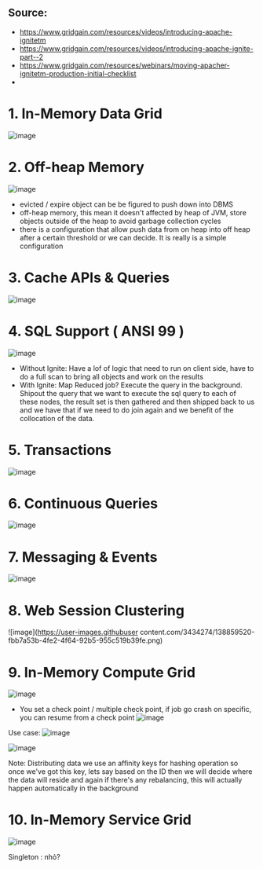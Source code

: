 ## Source: 
- https://www.gridgain.com/resources/videos/introducing-apache-ignitetm
- https://www.gridgain.com/resources/videos/introducing-apache-ignite-part--2
- https://www.gridgain.com/resources/webinars/moving-apacher-ignitetm-production-initial-checklist
- 

# 1. In-Memory Data Grid

![image](https://user-images.githubusercontent.com/3434274/138856074-36db231a-8aea-4941-92cc-e90af79da91c.png)

# 2. Off-heap Memory

![image](https://user-images.githubusercontent.com/3434274/138856133-19b802c4-f517-4193-87ed-9fb8d937b672.png)

- evicted / expire object can be be figured to push down into DBMS
- off-heap memory, this mean it doesn't affected by heap of JVM, store objects outside of the heap to avoid garbage collection cycles
- there is a configuration that allow push data from on heap into off heap after a certain threshold or we can decide. It is really is a simple configuration

# 3. Cache APIs & Queries
![image](https://user-images.githubusercontent.com/3434274/138856343-93ef65eb-5de1-4273-ab45-60a9373c93f2.png)


# 4. SQL Support ( ANSI 99 )
![image](https://user-images.githubusercontent.com/3434274/138856580-08960b94-bb2b-42b6-ac58-f58fb2de9a9d.png)

- Without Ignite: Have a lof of logic that need to run on client side, have to do a full scan to bring all objects and work on the results
- With Ignite: Map Reduced job? Execute the query in the background. Shipout the query that we want to execute the sql query to each of these nodes, the result set is then gathered and then shipped back to us and we have that if we need to do join again and we benefit of the collocation of the data. 

# 5. Transactions
![image](https://user-images.githubusercontent.com/3434274/138858681-498d29dd-b18c-429a-a202-f36bc9302acf.png)

# 6. Continuous Queries
![image](https://user-images.githubusercontent.com/3434274/138859044-76a1eacc-aa2b-4367-95ec-e4d4c6ef2c6d.png)

# 7. Messaging & Events
![image](https://user-images.githubusercontent.com/3434274/138859385-580cc137-10f3-4481-a280-3e968c9685fa.png)

# 8. Web Session Clustering
![image](https://user-images.githubuser content.com/3434274/138859520-fbb7a53b-4fe2-4f64-92b5-955c519b39fe.png)

# 9. In-Memory Compute Grid
![image](https://user-images.githubusercontent.com/3434274/138859730-980bf303-8979-4cb6-b217-b0c02926e6fb.png)
- You set a check point / multiple check point, if job go crash on specific, you can resume from a check point
![image](https://user-images.githubusercontent.com/3434274/138860107-7282ff68-15bd-48e7-b33c-fe8172623e98.png)

Use case:
![image](https://user-images.githubusercontent.com/3434274/138860290-cba66775-f0c3-486b-bf26-086a19769e87.png)

![image](https://user-images.githubusercontent.com/3434274/138860498-6ed079a7-6ccd-465c-ba9d-26a89199f6c3.png)

Note: Distributing data we use an affinity keys for hashing operation so once we've got this key, lets say based on the ID then we will decide where the data will reside and again if there's any rebalancing, this will actually happen automatically in the background 

# 10. In-Memory Service Grid
![image](https://user-images.githubusercontent.com/3434274/138861704-e5349d7d-2a6f-44ca-bf6e-c0b2aafde717.png)


Singleton : nhỏ?
